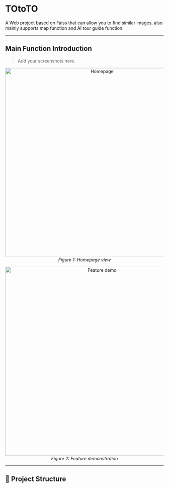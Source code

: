 # TOtoTO

A Web project based on Faiss that can allow you to find similar images, also mainly supports map function and AI tour guide function.

---

## Main Function Introduction

> Add your screenshots here.

<p align="center">
  <img src="./screenshots/homepage.png" alt="Homepage" width="600"/>
  <br/>
  <em>Figure 1: Homepage view</em>
</p>

<p align="center">
  <img src="./screenshots/feature-demo.gif" alt="Feature demo" width="600"/>
  <br/>
  <em>Figure 2: Feature demonstration</em>
</p>

---

## 🧩 Project Structure

